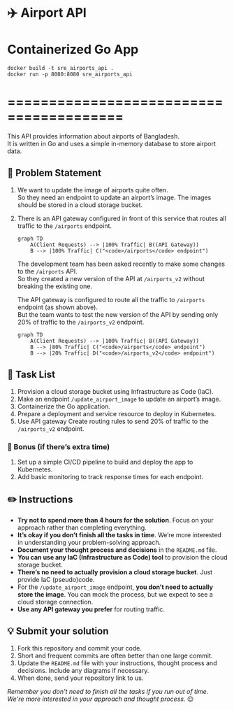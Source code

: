 # ✈️ Airport API
# Containerized Go App
```shell
docker build -t sre_airports_api .
docker run -p 8080:8080 sre_airports_api
```





# ========================================
This API provides information about airports of Bangladesh.  
It is written in Go and uses a simple in-memory database to store airport data.

## 🤔 Problem Statement

1. We want to update the image of airports quite often.  
So they need an endpoint to update an airport’s image. The images should be stored in a cloud storage bucket.

1. There is an API gateway configured in front of this service that routes all traffic to the `/airports` endpoint.

    ```mermaid
    graph TD
        A(Client Requests) --> |100% Traffic| B((API Gateway))
        B --> |100% Traffic| C("<code>/airports</code> endpoint")
    ```

    The development team has been asked recently to make some changes to the `/airports` API.  
    So they created a new version of the API at `/airports_v2` without breaking the existing one.  

    The API gateway is configured to route all the traffic to `/airports` endpoint (as shown above).  
    But the team wants to test the new version of the API by sending only 20% of traffic to the `/airports_v2` endpoint.

    ```mermaid
    graph TD
        A(Client Requests) --> |100% Traffic| B((API Gateway))
        B --> |80% Traffic| C("<code>/airports</code> endpoint")
        B --> |20% Traffic| D("<code>/airports_v2</code> endpoint")
    ```

## 🎯 Task List

1. Provision a cloud storage bucket using Infrastructure as Code (IaC).
1. Make an endpoint `/update_airport_image` to update an airport’s image.
1. Containerize the Go application.
1. Prepare a deployment and service resource to deploy in Kubernetes.
1. Use API gateway Create routing rules to send 20% of traffic to the `/airports_v2` endpoint.

### 🎯 Bonus (if there’s extra time)

1. Set up a simple CI/CD pipeline to build and deploy the app to Kubernetes.
1. Add basic monitoring to track response times for each endpoint.

## ✏️ Instructions

- **Try not to spend more than 4 hours for the solution**. Focus on your approach rather than completing everything.
- **It’s okay if you don’t finish all the tasks in time**. We’re more interested in understanding your problem-solving approach.
- **Document your thought process and decisions** in the `README.md` file.
- **You can use any IaC (Infrastructure as Code) tool** to provision the cloud storage bucket.
- **There’s no need to actually provision a cloud storage bucket**. Just provide IaC (pseudo)code.
- For the `/update_airport_image` endpoint, **you don’t need to actually store the image**. You can mock the process, but we expect to see a cloud storage connection.
- **Use any API gateway you prefer** for routing traffic.

## 💡 Submit your solution

1. Fork this repository and commit your code.
1. Short and frequent commits are often better than one large commit.
1. Update the `README.md` file with your instructions, thought process and decisions. Include any diagrams if necessary.
1. When done, send your repository link to us.

_Remember you don't need to finish all the tasks if you run out of time.  
We're more interested in your approach and thought process._ 😉
